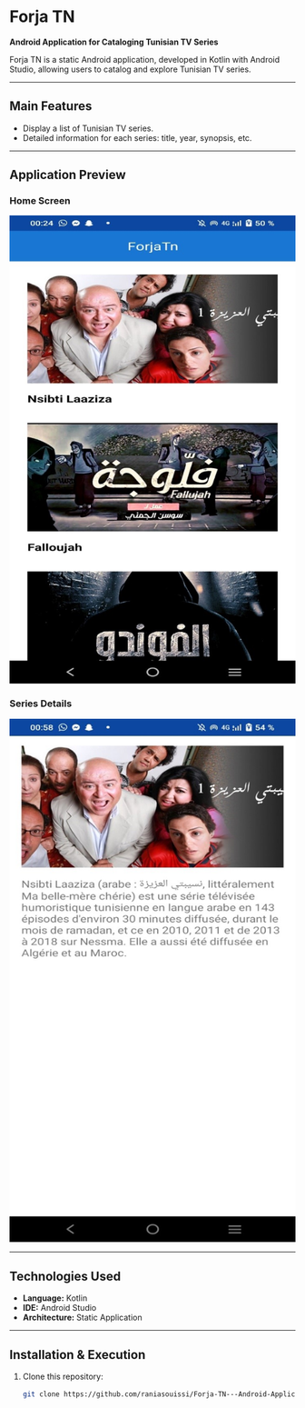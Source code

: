 # Forja TN  
**Android Application for Cataloging Tunisian TV Series**  

Forja TN is a static Android application, developed in Kotlin with Android Studio, allowing users to catalog and explore Tunisian TV series.  

---

## Main Features  
- Display a list of Tunisian TV series.  
- Detailed information for each series: title, year, synopsis, etc.  

---

## Application Preview  

### **Home Screen**  
![Home Screen](assets/pag1.jpg)  

### **Series Details**  
![Series Details](assets/page7.jpg)  

---

## Technologies Used  
- **Language:** Kotlin  
- **IDE:** Android Studio  
- **Architecture:** Static Application  

---

## Installation & Execution  
1. Clone this repository:  
   ```bash  
   git clone https://github.com/raniasouissi/Forja-TN---Android-Application-for-Cataloging-Tunisian-TV-Series.git  

